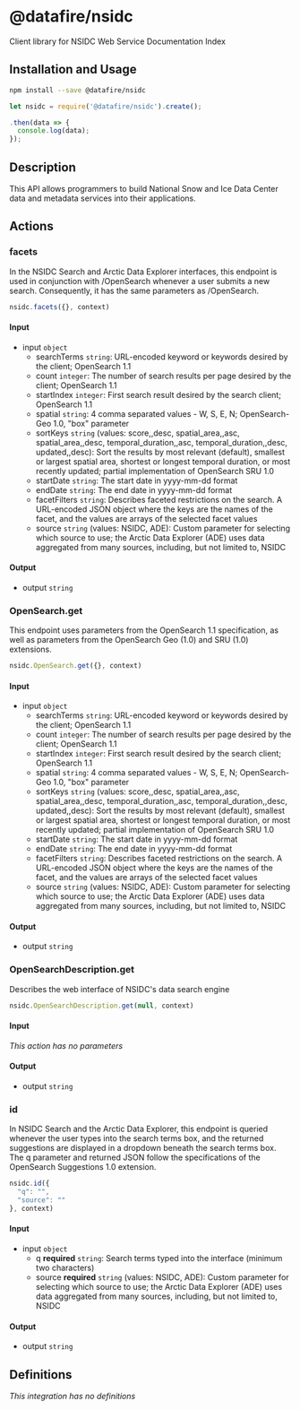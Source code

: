 # @datafire/nsidc

Client library for NSIDC Web Service Documentation Index

## Installation and Usage
```bash
npm install --save @datafire/nsidc
```
```js
let nsidc = require('@datafire/nsidc').create();

.then(data => {
  console.log(data);
});
```

## Description

This API allows programmers to build National Snow and Ice Data Center data and metadata services into their applications.

## Actions

### facets
In the NSIDC Search and Arctic Data Explorer interfaces, this endpoint is used in conjunction with /OpenSearch whenever a user submits a new search. Consequently, it has the same parameters as /OpenSearch.


```js
nsidc.facets({}, context)
```

#### Input
* input `object`
  * searchTerms `string`: URL-encoded keyword or keywords desired by the client; OpenSearch 1.1
  * count `integer`: The number of search results per page desired by the client; OpenSearch 1.1
  * startIndex `integer`: First search result desired by the search client; OpenSearch 1.1
  * spatial `string`: 4 comma separated values - W, S, E, N; OpenSearch-Geo 1.0, "box" parameter
  * sortKeys `string` (values: score,,desc, spatial_area,,asc, spatial_area,,desc, temporal_duration,,asc, temporal_duration,,desc, updated,,desc): Sort the results by most relevant (default), smallest or largest spatial area, shortest or longest temporal duration, or most recently updated; partial implementation of OpenSearch SRU 1.0
  * startDate `string`: The start date in yyyy-mm-dd format
  * endDate `string`: The end date in yyyy-mm-dd format
  * facetFilters `string`: Describes faceted restrictions on the search. A URL-encoded JSON object where the keys are the names of the facet, and the values are arrays of the selected facet values
  * source `string` (values: NSIDC, ADE): Custom parameter for selecting which source to use; the Arctic Data Explorer (ADE) uses data aggregated from many sources, including, but not limited to, NSIDC

#### Output
* output `string`

### OpenSearch.get
This endpoint uses parameters from the OpenSearch 1.1 specification, as well as parameters from the OpenSearch Geo (1.0) and SRU (1.0) extensions.


```js
nsidc.OpenSearch.get({}, context)
```

#### Input
* input `object`
  * searchTerms `string`: URL-encoded keyword or keywords desired by the client; OpenSearch 1.1
  * count `integer`: The number of search results per page desired by the client; OpenSearch 1.1
  * startIndex `integer`: First search result desired by the search client; OpenSearch 1.1
  * spatial `string`: 4 comma separated values - W, S, E, N; OpenSearch-Geo 1.0, "box" parameter
  * sortKeys `string` (values: score,,desc, spatial_area,,asc, spatial_area,,desc, temporal_duration,,asc, temporal_duration,,desc, updated,,desc): Sort the results by most relevant (default), smallest or largest spatial area, shortest or longest temporal duration, or most recently updated; partial implementation of OpenSearch SRU 1.0
  * startDate `string`: The start date in yyyy-mm-dd format
  * endDate `string`: The end date in yyyy-mm-dd format
  * facetFilters `string`: Describes faceted restrictions on the search. A URL-encoded JSON object where the keys are the names of the facet, and the values are arrays of the selected facet values
  * source `string` (values: NSIDC, ADE): Custom parameter for selecting which source to use; the Arctic Data Explorer (ADE) uses data aggregated from many sources, including, but not limited to, NSIDC

#### Output
* output `string`

### OpenSearchDescription.get
Describes the web interface of NSIDC's data search engine


```js
nsidc.OpenSearchDescription.get(null, context)
```

#### Input
*This action has no parameters*

#### Output
* output `string`

### id
In NSIDC Search and the Arctic Data Explorer, this endpoint is queried whenever the user types into the search terms box, and the returned suggestions are displayed in a dropdown beneath the search terms box. The q parameter and returned JSON follow the specifications of the OpenSearch Suggestions 1.0 extension.


```js
nsidc.id({
  "q": "",
  "source": ""
}, context)
```

#### Input
* input `object`
  * q **required** `string`: Search terms typed into the interface (minimum two characters)
  * source **required** `string` (values: NSIDC, ADE): Custom parameter for selecting which source to use; the Arctic Data Explorer (ADE) uses data aggregated from many sources, including, but not limited to, NSIDC

#### Output
* output `string`



## Definitions

*This integration has no definitions*
